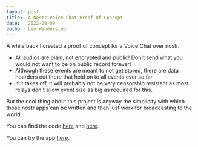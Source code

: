 ```yaml
---
layout: post
title:  A Nostr Voice Chat Proof Of Concept
date:   2022-09-09
author: Leo Wandersleb
---
```


A while back I created a proof of concept for a Voice Chat over nostr.

* All audios are plain, not encrypted and public! Don't send what you would not
  want to be on public record forever!
* Although these events are meant to not get stored, there are data hoarders out
  there that hold on to all events ever so far.
* If it takes off, it will probably not be very censorship resistant as most
  relays don't allow event size as big as required for this.

But the cool thing about this project is anyway the simplicity with which those
nostr apps can be written and then just work for broadcasting to the world.

You can find the code
[here](https://github.com/Giszmo/NostrPostr/blob/master/NostrRelay/src/main/resources/public/chat.html)
and [here](https://github.com/Giszmo/Nostr-Voice-Chat).

You can try the app [here](https://relay.nostr.info/test/chat.html).
